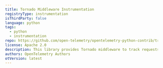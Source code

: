 ```yaml
---
title: Tornado Middleware Instrumentation
registryType: instrumentation
isThirdParty: false
language: python
tags:
  - python
  - instrumentation
repo: https://github.com/open-telemetry/opentelemetry-python-contrib/tree/master/instrumentation/opentelemetry-instrumentation-tornado
license: Apache 2.0
description: This library provides Tornado middleware to track requests timing through OpenTelemetry.
authors: OpenTelemetry Authors
otVersion: latest
---
```

